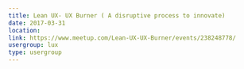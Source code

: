 ```yaml
---
title: Lean UX- UX Burner ( A disruptive process to innovate)
date: 2017-03-31
location: 
link: https://www.meetup.com/Lean-UX-UX-Burner/events/238248778/
usergroup: lux
type: usergroup
---
```

